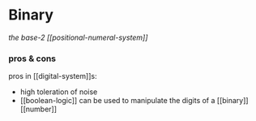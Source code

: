 # Binary

_the base-2 [[positional-numeral-system]]_

### pros & cons

pros in [[digital-system]]s:

- high toleration of noise
- [[boolean-logic]] can be used to manipulate the digits of a [[binary]] [[number]]
